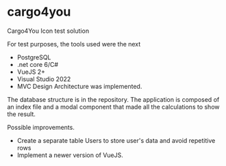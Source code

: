 # cargo4you
Cargo4You Icon test solution

For test purposes, the tools used were the next
  - PostgreSQL
  - .net core 6/C#
  - VueJS 2+
  - Visual Studio 2022
  - MVC Design Architecture was implemented.

The database structure is in the repository.
The application is composed of an index file and a modal component that made all the calculations to show the result.

Possible improvements.
  - Create a separate table Users to store user's data and avoid repetitive rows
  - Implement a newer version of VueJS.
